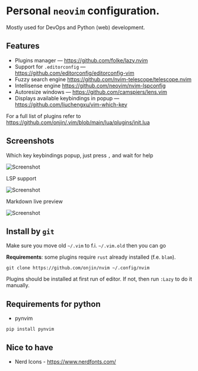 # Personal `neovim` configuration.

Mostly used for DevOps and Python (web) development.

## Features

 * Plugins manager — https://github.com/folke/lazy.nvim
 * Support for `.editorconfig` — https://github.com/editorconfig/editorconfig-vim
 * Fuzzy search engine https://github.com/nvim-telescope/telescope.nvim
 * Intellisense engine https://github.com/neovim/nvim-lspconfig
 * Autoresize windows — https://github.com/camspiers/lens.vim
 * Displays available keybindings in popup — https://github.com/liuchengxu/vim-which-key

For a full list of plugins refer to https://github.com/onjin/.vim/blob/main/lua/plugins/init.lua

## Screenshots

Which key keybindings popup, just press `,` and wait for help

![Screenshot](https://user-images.githubusercontent.com/44516/162916448-0d41d3e6-96e2-4ab4-92f0-6e4f7fcc1f8c.png)


LSP support

![Screenshot](https://user-images.githubusercontent.com/44516/162918787-1c788b22-51db-4c9a-888a-f5cfc4abcc79.png)

Markdown live preview

![Screenshot](https://user-images.githubusercontent.com/44516/162917974-f36a192c-3347-476d-91e0-e22f2e1bf916.png)

## Install by `git`

Make sure you move old `~/.vim` to f.i. `~/.vim.old` then you can go

**Requirements**: some plugins require `rust` already installed (f.e. `blam`).

```
git clone https://github.com/onjin/nvim ~/.config/nvim
```

Plugins should be installed at first run of editor. If not, then run `:Lazy` to do it manually.


## Requirements for python

* pynvim
```
pip install pynvim
```


## Nice to have
* Nerd Icons - https://www.nerdfonts.com/
